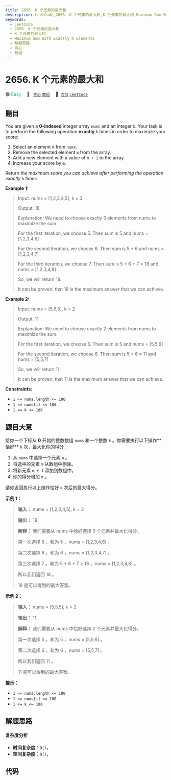 ```yaml
---
title: 2656. K 个元素的最大和
description: LeetCode,2656. K 个元素的最大和,K 个元素的最大和,Maximum Sum With Exactly K Elements,解题思路,贪心,数组
keywords:
  - LeetCode
  - 2656. K 个元素的最大和
  - K 个元素的最大和
  - Maximum Sum With Exactly K Elements
  - 解题思路
  - 贪心
  - 数组
---
```


# 2656. K 个元素的最大和

🟢 <font color=#15bd66>Easy</font>&emsp; 🔖&ensp; [`贪心`](/tag/greedy.md) [`数组`](/tag/array.md)&emsp; 🔗&ensp;[`力扣`](https://leetcode.cn/problems/maximum-sum-with-exactly-k-elements) [`LeetCode`](https://leetcode.com/problems/maximum-sum-with-exactly-k-elements)

## 题目

You are given a **0-indexed** integer array `nums` and an integer `k`. Your
task is to perform the following operation **exactly** `k` times in order to
maximize your score:

  1. Select an element `m` from `nums`.
  2. Remove the selected element `m` from the array.
  3. Add a new element with a value of `m + 1` to the array.
  4. Increase your score by `m`.

Return _the maximum score you can achieve after performing the operation
exactly_ `k` _times._



**Example 1:**

> Input: nums = [1,2,3,4,5], k = 3
> 
> Output: 18
> 
> Explanation: We need to choose exactly 3 elements from nums to maximize the sum.
> 
> For the first iteration, we choose 5. Then sum is 5 and nums = [1,2,3,4,6]
> 
> For the second iteration, we choose 6. Then sum is 5 + 6 and nums = [1,2,3,4,7]
> 
> For the third iteration, we choose 7. Then sum is 5 + 6 + 7 = 18 and nums = [1,2,3,4,8]
> 
> So, we will return 18.
> 
> It can be proven, that 18 is the maximum answer that we can achieve.

**Example 2:**

> Input: nums = [5,5,5], k = 2
> 
> Output: 11
> 
> Explanation: We need to choose exactly 2 elements from nums to maximize the sum.
> 
> For the first iteration, we choose 5. Then sum is 5 and nums = [5,5,6]
> 
> For the second iteration, we choose 6. Then sum is 5 + 6 = 11 and nums = [5,5,7]
> 
> So, we will return 11.
> 
> It can be proven, that 11 is the maximum answer that we can achieve.

**Constraints:**

  * `1 <= nums.length <= 100`
  * `1 <= nums[i] <= 100`
  * `1 <= k <= 100`




## 题目大意

给你一个下标从 **0**  开始的整数数组 `nums` 和一个整数 `k` 。你需要执行以下操作**  恰好** `k` 次，最大化你的得分：

  1. 从 `nums` 中选择一个元素 `m` 。
  2. 将选中的元素 `m` 从数组中删除。
  3. 将新元素 `m + 1` 添加到数组中。
  4. 你的得分增加 `m` 。

请你返回执行以上操作恰好 `k` 次后的最大得分。



**示例 1：**

> 
> 
> 
> 
> 
> **输入：** nums = [1,2,3,4,5], k = 3
> 
> **输出：** 18
> 
> **解释：** 我们需要从 nums 中恰好选择 3 个元素并最大化得分。
> 
> 第一次选择 5 。和为 5 ，nums = [1,2,3,4,6] 。
> 
> 第二次选择 6 。和为 6 ，nums = [1,2,3,4,7] 。
> 
> 第三次选择 7 。和为 5 + 6 + 7 = 18 ，nums = [1,2,3,4,8] 。
> 
> 所以我们返回 18 。
> 
> 18 是可以得到的最大答案。
> 
> 

**示例 2：**

> 
> 
> 
> 
> 
> **输入：** nums = [5,5,5], k = 2
> 
> **输出：** 11
> 
> **解释：** 我们需要从 nums 中恰好选择 2 个元素并最大化得分。
> 
> 第一次选择 5 。和为 5 ，nums = [5,5,6] 。
> 
> 第二次选择 6 。和为 6 ，nums = [5,5,7] 。
> 
> 所以我们返回 11 。
> 
> 11 是可以得到的最大答案。
> 
> 



**提示：**

  * `1 <= nums.length <= 100`
  * `1 <= nums[i] <= 100`
  * `1 <= k <= 100`


## 解题思路

#### 复杂度分析

- **时间复杂度**：`O()`，
- **空间复杂度**：`O()`，

## 代码

```javascript

```